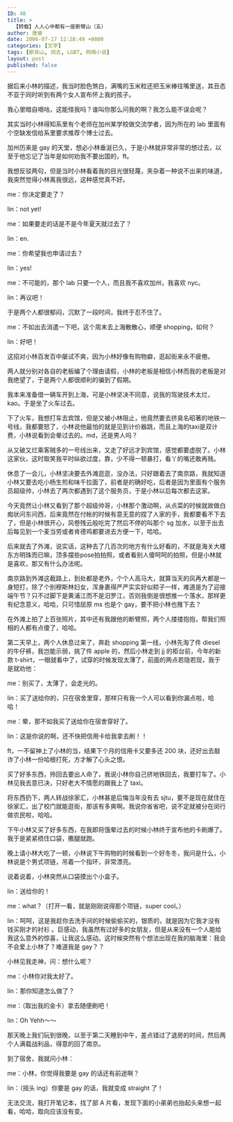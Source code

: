 ```yaml
---
ID: 48
title: >
  【转载】人人心中都有一座断臂山（五）
author: 唐睿
date: 2006-07-17 12:28:49 +0800
categories: [文学]
tags: [断背山, 同志, LGBT, 网络小说]
layout: post
published: false
---
```


据后来小林的描述，我当时脸色煞白，满嘴的玉米粒还把玉米棒往嘴里送，其丑态不亚于同时听到有两个女人宣布怀上我的孩子。

我心里暗自嘀咕，这能怪我吗？谁叫你那么问我的啊？我怎么能不误会呢？

其实当时小林得知系里有个老师在加州某学校做交流学者，因为所在的 lab 里面有个空缺发信给系里要求推荐个博士过去。

加州历来是 gay 的天堂，想必小林垂涎已久，于是小林就非常非常的想过去，以至于他忘记了当年是如何劝我不要出国的，ft。

我想反驳两句，但是当时小林看着我的目光很轻蔑，夹杂着一种说不出来的味道，我突然觉得小林离我很远，这种感觉真不好。

me：你决定要走了？

lin：not yet!

me：如果要走的话是不是今年夏天就过去了？

lin：en.

me：你希望我也申请过去？

lin：yes!

me：不可能的，那个 lab 只要一个人，而且我不喜欢加州，我喜欢 nyc。

lin：再议吧！

于是两个人都很郁闷，沉默了一段时间，我终于忍不住了。

me：不如出去消遣一下吧，这个周末去上海散散心，顺便 shopping，如何？

lin：好吧！

这招对小林百发百中屡试不爽，因为小林好像有购物癖，逛起街来永不疲倦。

两人就分别对各自的老板编了个理由请假，小林的老板是相信小林而我的老板是对我绝望了，于是两个人都很顺利的骗到了假期。

我本来准备借一辆车开到上海，可是小林坚决不同意，说我的驾驶技术太烂，kao。于是坐了火车过去。

下了火车，我想打车去宾馆，但是又被小林阻止，他竟然要去挤臭名昭著的地铁一号线，我都要怒了，小林说他最怕的就是见到计价器跳，而且上海的taxi是双计费，小林说看到会晕过去的。md，还是男人吗？

从又破又烂乘客贼多的一号线出来，又走了好远才到宾馆，感觉都要虚脱了。小林这家伙，这时取笑我平时纵欲过度，靠，少不得一顿暴打，看丫的嘴还敢再贱。

休息了一会儿，小林坚决要去外滩逛逛，没办法，只好跟着去了南京路，我就知道小林又要去吃小杨生煎和味千拉面了，前者是的确好吃，后者是因为里面有个服务员超级帅，小林去了两次都遇到了这个服务员，于是小林以后每次都去这家。

今天竟然让小林又看到了那个超级帅哥，小林那个激动啊，从点菜的时候就故做白痴状问东问西，后来竟然在付帐的时候有意无意的捏了人家的手，我都要看不下去了，但是小林很开心，风卷残云般吃完了然后不停的叫那个 sg 加水，以至于出去后每见到一个麦当劳或者肯德鸡都要进去方便一下，哈哈。

后来就去了外滩，说实话，这种去了几百次的地方有什么好看的，不就是海关大楼东方明珠而已嘛，顶多摆些pose拍拍照，或者看别人傻呵呵的拍照，但是小林就是喜欢，那又有什么办法呢。

南京路到外滩这截路上，到处都是老外，个个人高马大，就算当天的风再大都是一身短打，除了个别穆斯林妇女，浑身裹得严严实实好似粽子一样，难道是为了迎接端午节？只不过脚下是黄浦江而不是汨罗江，否则我倒是很想推一个落水，那样更有纪念意义，哈哈，只可惜屈原 ms 也是个 gay，要不把小林也推下去？

在外滩上拍了上百张照片，其中还有我跟他的断臂照，两个人搂搂抱抱，帮我们照相的人都有点傻了，哈哈。

第二天早上，两个人休息过来了，奔赴 shopping 第一线，小林先淘了件 diesel 的牛仔裤，我岂能示弱，挑了件 apple 的，然后小林走到 jj 的柜台前，今年的新款 t-shirt，一眼就看中了，试穿的时候发现太薄了，前面的两点若隐若现，我于是就劝他：

me：别买了，太薄了，会走光的。

lin：买了送给你的，只在宿舍里穿，那样只有我一个人可以看到你漏点啦，哈哈！

me：晕，那不如我买了送给你在宿舍穿好了。

lin：这是你说的啊，还不快把信用卡给我拿去刷！！

ft，一不留神上了小林的当，结果下个月的信用卡又要多还 200 块，还好出去敲诈了小林一份哈根打死，方才解了心头之恨。

买了好多东西，拎回去要出人命了，我说小林你自己挤地铁回去，我要打车了。小林见我去意已决，只好老大不情愿的跟我上了 taxi。

将东西扔下，两人转战徐家汇，小林甚是后悔当年没有去 sjtu，要不是现在就住在徐家汇，出了校门就能逛街，那该有多爽啊。我说你省省吧，说不定就被分在闵行做农民啦，哈哈。

下午小林又买了好多东西，在我即将饿晕过去的时候小林终于宣布他的卡刷爆了。我于是紧紧捂住口袋，撒腿就跑。

晚上请小林大吃了一顿，小林说下午购物的时候看到一个好冬冬，我问是什么，小林说是个男式项链，吊着一个指环，非常漂亮。

说着说着，小林突然从口袋摸出个小盒子。

lin：送给你的！

me：what？（打开一看，就是刚刚说得那个项链，super cool。）

lin：呵呵，这是我趁你去洗手间的时候偷偷买的，银质的，就是因为它我才没有钱买刚才的衬衫 。巨感动，我虽然有过好多的女朋友，但是从来没有一个人能给我这么意外的惊喜，让我这么感动。这时候突然有个想法出现在我的脑海里：我会不会爱上小林了？难道我是 gay？？

小林见我走神，问：想什么呢？

me：小林你对我太好了。

lin：那你知道怎么做了？

me：（取出我的金卡）拿去随便刷吧！

lin：Oh Yehh～～

那天晚上我们玩到很晚，以至于第二天睡到中午，差点错过了退房的时间，然后两个人满载战利品，得意的回了南京。

到了宿舍，我就问小林：

me：小林，你觉得我要是 gay 的话还有前途啊？

lin：（摇头 ing）你要是 gay 的话，我就变成 straight 了！

无法交流，我打开笔记本，找了部 A 片看，发现下面的小弟弟也抬起头来想一起看，哈哈，取向应该没有变。
